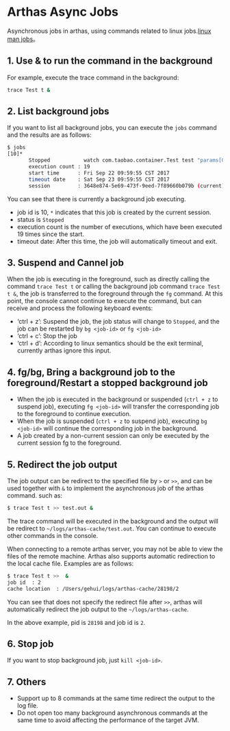 Arthas Async Jobs
===

Asynchronous jobs in arthas, using commands related to linux jobs.[linux man jobs](http://man7.org/linux/man-pages/man1/jobs.1p.html)。


## 1. Use & to run the command in the background

For example, execute the trace command in the background:

```bash
trace Test t &  
```

## 2. List background jobs

If you want to list all background jobs, you can execute the `jobs` command and the results are as follows:


```bash
$ jobs
[10]*
       Stopped           watch com.taobao.container.Test test "params[0].{? #this.name == null }" -x 2
       execution count : 19
       start time      : Fri Sep 22 09:59:55 CST 2017
       timeout date    : Sat Sep 23 09:59:55 CST 2017
       session         : 3648e874-5e69-473f-9eed-7f89660b079b (current)
```

You can see that there is currently a background job executing.

* job id is 10, `*` indicates that this job is created by the current session.
* status is `Stopped`
* execution count is the number of executions, which have been executed 19 times since the start.
* timeout date: After this time, the job will automatically timeout and exit.

## 3. Suspend and Cannel job

When the job is executing in the foreground, such as directly calling the command `trace Test t` or calling the background job command `trace Test t &`, the job is transferred to the foreground through the `fg` command. At this point, the console cannot continue to execute the command, but can receive and process the following keyboard events:

* ‘ctrl + z’: Suspend the job, the job status will change to `Stopped`, and the job can be restarted by `bg <job-id>` or `fg <job-id>`
* ‘ctrl + c’: Stop the job
* ‘ctrl + d’: According to linux semantics should be the exit terminal, currently arthas ignore this input.



## 4. fg/bg, Bring a background job to the foreground/Restart a stopped background job

* When the job is executed in the background or suspended (`ctrl + z` to suspend job), executing `fg <job-id>` will transfer the corresponding job to the foreground to continue execution. 
* When the job is suspended (`ctrl + z` to suspend job), executing `bg <job-id>` will continue the corresponding job in the background.
* A job created by a non-current session can only be executed by the current session fg to the foreground.

## 5. Redirect the job output

The job output can be redirect to the specified file by `>` or `>>`, and can be used together with `&` to implement the asynchronous job of the arthas command. such as:

```bash
$ trace Test t >> test.out &
```

The trace command will be executed in the background and the output will be redirect to `~/logs/arthas-cache/test.out`. You can continue to execute other commands in the console.


When connecting to a remote arthas server, you may not be able to view the files of the remote machine. Arthas also supports automatic redirection to the local cache file. Examples are as follows:

```bash
$ trace Test t >>  &
job id  : 2
cache location  : /Users/gehui/logs/arthas-cache/28198/2
```

You can see that does not specify the redirect file after `>>`, arthas will automatically redirect the job output to the `~/logs/arthas-cache`.

In the above example, pid is `28198` and job id is `2`.

## 6. Stop job

If you want to stop background job, just `kill <job-id>`.

## 7. Others

* Support up to 8 commands at the same time redirect the output to the log file.
* Do not open too many background asynchronous commands at the same time to avoid affecting the performance of the target JVM.